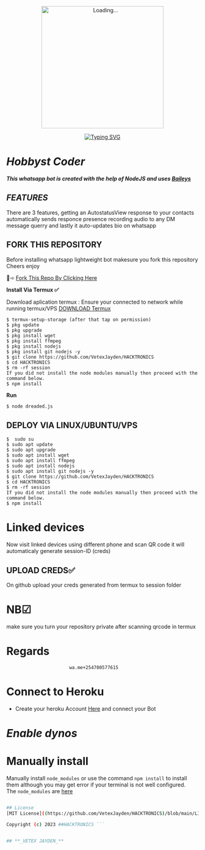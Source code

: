 <p align="center">
<img src="./database/kaveesha.gif" alt="Loading..." width="320"/>
<p align="center">

<p align="center">
    <a href="https://github.com/Chamodya-official">
        <img
            src="https://readme-typing-svg.herokuapp.com?size=33&width=1000&lines=Welcome+To+VETEX JAYDEN+TECH...+Thank+You+For+Visiting+us...."
            alt="Typing SVG"
        />
    </a>
</p>




# _Hobbyst Coder_

***This whatsapp bot is created with the help of NodeJS and uses [Baileys](https://github.com/whiskeysockets/baileys)***

## *FEATURES*
There are 3 features, getting an AutostatusView response to your contacts automatically sends responce presence recording audio to any DM message querry and lastly it auto-updates bio on whatsapp
## FORK THIS REPOSITORY
Before installing whatsapp lightweight bot makesure you fork this repository
Cheers enjoy

🙂➾ [Fork This Repo By Clicking Here](https://github.com/VetexJayden/HACKTRONICS/fork/)

**Install Via Termux ✅**

Download aplication termux  :
Ensure your connected to network while running termux/VPS
[DOWNLOAD Termux](https://f-droid.org/en/packages/com.termux/)


```
$ termux-setup-storage (after that tap on permission)
$ pkg update
$ pkg upgrade
$ pkg install wget
$ pkg install ffmpeg
$ pkg install nodejs
$ pkg install git nodejs -y
$ git clone https://github.com/VetexJayden/HACKTRONICS
$ cd HACKTRONICS
$ rm -rf session
If you did not install the node modules manually then proceed with the command below.
$ npm install
```

**Run**
```bash
$ node dreaded.js
```
## DEPLOY VIA LINUX/UBUNTU/VPS
```
$  sudo su
$ sudo apt update
$ sudo apt upgrade
$ sudo apt install wget
$ sudo apt install ffmpeg
$ sudo apt install nodejs
$ sudo apt install git nodejs -y
$ git clone https://github.com/VetexJayden/HACKTRONICS
$ cd HACKTRONICS
$ rm -rf session
If you did not install the node modules manually then proceed with the command below.
$ npm install
```
# Linked devices

Now visit linked devices using different phone and scan QR code
it will automaticaly generate session-ID (creds)

## UPLOAD CREDS✅
On github upload your creds generated from termux to session folder




# NB☑
make sure you turn your repository private after scanning qrcode in termux
# **Regards** 
                           wa.me+254700577615
# **Connect to Heroku**
- Create your heroku Account [Here](https://id.heroku.com/login) and connect your Bot
# _Enable dynos_


# Manually install
Manually install ```node_modules``` or use the command ```npm install``` to install them although you may get error if your terminal is not well configured.
<br>The ```node_modules``` are [here](https://drive.google.com/file/d/1xgRIwDVuTklxwdtsx933WfmzqtRxEsGV/view?usp=share_link)
```bash

## License
[MIT License]((https://github.com/VetexJayden/HACKTRONICS)/blob/main/LICENSE)

Copyright (c) 2023 ##HACKTRONICS ```


## **_VETEX JAYDEN_**


